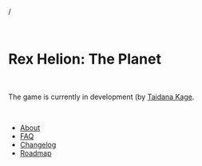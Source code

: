 /

<br>

# Rex Helion: The Planet

<br>

The game is currently in development (by [Taidana Kage](https://taidanakage.github.io).

<br>

- [About](https://taidanakage.github.io/RexHelion/about/)
- [FAQ](https://taidanakage.github.io/RexHelion/faq/)
- [Changelog](https://taidanakage.github.io/RexHelion/changelog/)
- [Roadmap](https://github.com/TaidanaKage/RexHelion/milestones?direction=asc&sort=due_date)

<br>
<br>
<br>
